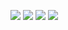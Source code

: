 [![](https://img.shields.io/endpoint?url=https://i.pluginhub.info/shields/rank/plugin/translation-plugin)](https://runelite.net/plugin-hub)
[![](https://img.shields.io/endpoint?url=https://i.pluginhub.info/shields/installs/plugin/translation-plugin)](https://runelite.net/plugin-hub)
[![](https://img.shields.io/endpoint?url=https://i.pluginhub.info/shields/rank/author/PlayerCoder1)](https://runelite.net/plugin-hub)
![](https://komarev.com/ghpvc/?username=PlayerCoder1)

<!--
**PlayerCoder1/PlayerCoder1** is a ✨ _special_ ✨ repository because its `README.md` (this file) appears on your GitHub profile.
-->
